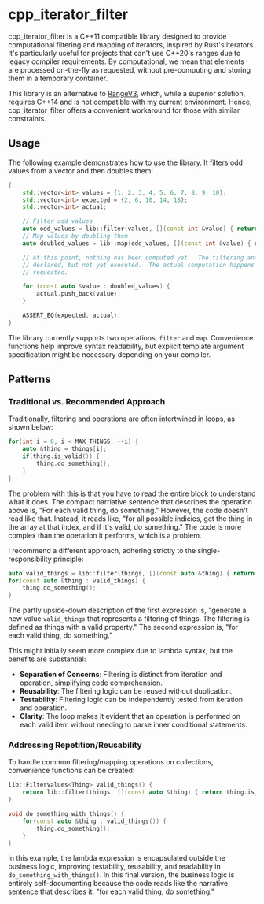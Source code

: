 # cpp_iterator_filter

cpp_iterator_filter is a C++11 compatible library designed to provide computational filtering and mapping of iterators, inspired by Rust's iterators. It's particularly useful for projects that can't use C++20's ranges due to legacy compiler requirements. By computational, we mean that elements are processed on-the-fly as requested, without pre-computing and storing them in a temporary container.

This library is an alternative to [RangeV3](https://github.com/ericniebler/range-v3), which, while a superior solution, requires C++14 and is not compatible with my current environment. Hence, cpp_iterator_filter offers a convenient workaround for those with similar constraints.

## Usage

The following example demonstrates how to use the library. It filters odd values from a vector and then doubles them:

```cpp
{
    std::vector<int> values = {1, 2, 3, 4, 5, 6, 7, 8, 9, 10};
    std::vector<int> expected = {2, 6, 10, 14, 18};
    std::vector<int> actual;

    // Filter odd values
    auto odd_values = lib::filter(values, [](const int &value) { return value % 2 == 1; });
    // Map values by doubling them
    auto doubled_values = lib::map(odd_values, [](const int &value) { return value * 2; });

    // At this point, nothing has been computed yet.  The filtering and mapping has been
    // declared, but not yet executed.  The actual computation happens in-place when the values are
    // requested.

    for (const auto &value : doubled_values) {
        actual.push_back(value);
    }

    ASSERT_EQ(expected, actual);
}
```

The library currently supports two operations: `filter` and `map`. Convenience functions help improve syntax readability, but explicit template argument specification might be necessary depending on your compiler.

## Patterns

### Traditional vs. Recommended Approach

Traditionally, filtering and operations are often intertwined in loops, as shown below:

```cpp
for(int i = 0; i < MAX_THINGS; ++i) {
    auto &thing = things[i];
    if(thing.is_valid()) {
        thing.do_something();
    }
}
```

The problem with this is that you have to read the entire block to understand what it does.  The compact narriative sentence that describes the operation above is, "For each valid thing, do something." However, the code doesn't read like that. Instead, it reads like, "for all possible indicies, get the thing in the array at that index, and if it's valid, do something." The code is more complex than the operation it performs, which is a problem.

I recommend a different approach, adhering strictly to the single-responsibility principle:

```cpp
auto valid_things = lib::filter(things, [](const auto &thing) { return thing.is_valid(); });
for(const auto &thing : valid_things) {
    thing.do_something();
}
```

The partly upside-down description of the first expression is, "generate a new value `valid_things` that represents a filtering of things.  The filtering is defined as things with a valid property."  The second expression is, "for each valid thing, do something."

This might initially seem more complex due to lambda syntax, but the benefits are substantial:

- **Separation of Concerns**: Filtering is distinct from iteration and operation, simplifying code comprehension.
- **Reusability**: The filtering logic can be reused without duplication.
- **Testability**: Filtering logic can be independently tested from iteration and operation.
- **Clarity**: The loop makes it evident that an operation is performed on each valid item without needing to parse inner conditional statements.

### Addressing Repetition/Reusability

To handle common filtering/mapping operations on collections, convenience functions can be created:

```cpp
lib::FilterValues<Thing> valid_things() {
    return lib::filter(things, [](const auto &thing) { return thing.is_valid(); });
}

void do_something_with_things() {
    for(const auto &thing : valid_things()) {
        thing.do_something();
    }
}
```

In this example, the lambda expression is encapsulated outside the business logic, improving testability, reusability, and readability in `do_something_with_things()`.  In this final version, the business logic is entirely self-documenting because the code reads like the narrative sentence that describes it: "for each valid thing, do something."
